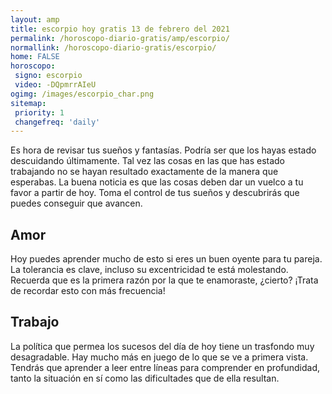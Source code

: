 ```yaml
---
layout: amp
title: escorpio hoy gratis 13 de febrero del 2021 
permalink: /horoscopo-diario-gratis/amp/escorpio/
normallink: /horoscopo-diario-gratis/escorpio/
home: FALSE
horoscopo:
 signo: escorpio
 video: -DQpmrrAIeU
ogimg: /images/escorpio_char.png
sitemap:
 priority: 1
 changefreq: 'daily'
---
```



Es hora de revisar tus sueños y fantasías. Podría ser que los hayas estado descuidando últimamente. Tal vez las cosas en las que has estado trabajando no se hayan resultado exactamente de la manera que esperabas. La buena noticia es que las cosas deben dar un vuelco a tu favor a partir de hoy. Toma el control de tus sueños y descubrirás que puedes conseguir que avancen.

## Amor

Hoy puedes aprender mucho de esto si eres un buen oyente para tu pareja. La tolerancia es clave, incluso su excentricidad te está molestando. Recuerda que es la primera razón por la que te enamoraste, ¿cierto? ¡Trata de recordar esto con más frecuencia!

## Trabajo

La política que permea los sucesos del día de hoy tiene un trasfondo muy desagradable. Hay mucho más en juego de lo que se ve a primera vista. Tendrás que aprender a leer entre líneas para comprender en profundidad, tanto la situación en sí como las dificultades que de ella resultan.